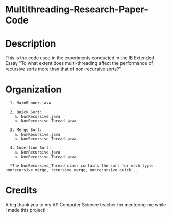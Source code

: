 # Multithreading-Research-Paper-Code

# Description
This is the code used in the experiments conducted in the IB Extended Essay "To what extent does multi-threading affect the performance of recursive sorts more than that of non-recursive sorts?"

# Organization
```
  1. MainRunner.java
  
  2. Quick Sort:
    a. NonRecursive.java
    b. NonRecursive_Thread.java
    
  3. Merge Sort:
    a. NonRecursive.java
    b. NonRecursive_Thread.java
    
  4. Insertion Sort:
    a. NonRecursive.java
    b. NonRecursive_Thread.java
    
  *The NonRecursive_Thread class contains the sort for each type: nonrecursive merge, recursive merge, nonrecursive quick...
```
# Credits
A big thank you to my AP Computer Science teacher for mentoring me while I made this project! 
